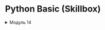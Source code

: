 # Python Basic (Skillbox)

<details>
<summary>Модуль 14</summary>
- [x] Задача 1. Информация о системе  
  Чтобы преподавателям было проще помогать вам при возникновении различных ошибок, нужно собрать информацию об операционной системе и версии Python. Для этого используйте код ниже.
</details>
